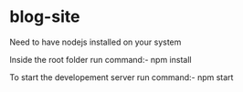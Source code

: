 # blog-site

Need to have nodejs installed on your system

Inside the root folder run command:- npm install

To start the developement server run command:- npm start
